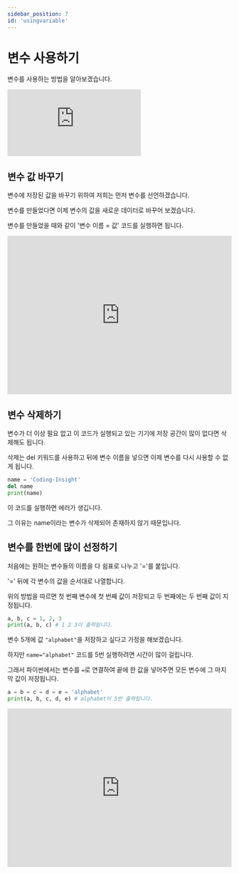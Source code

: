 ```yaml
---
sidebar_position: 7
id: 'usingvariable'
---
```


# 변수 사용하기

변수를 사용하는 방법을 알아보겠습니다.

<iframe src="https://www.youtube.com/embed/Qu5_eBK6OkI" title="YouTube video player" frameborder="0" allow="accelerometer; autoplay; clipboard-write; encrypted-media; gyroscope; picture-in-picture" allowfullscreen></iframe>

## 변수 값 바꾸기

변수에 저장된 값을 바꾸기 위하여 저희는 먼저 변수를 선언하겠습니다.

변수를 만들었다면 이제 변수의 값을 새로운 데이터로 바꾸어 보겠습니다.

변수를 만들었을 때와 같이 '변수 이름 = 값' 코드를 실행하면 됩니다.

<iframe src="https://trinket.io/embed/python/4745a3ecb9" width="100%" height="356" frameborder="0" marginwidth="0" marginheight="0" allowfullscreen></iframe>

## 변수 삭제하기

변수가 더 이상 필요 없고 이 코드가 실행되고 있는 기기에 저장 공간이 많이 없다면 삭제해도 됩니다.

삭제는 del 키워드를 사용하고 뒤에 변수 이름을 넣으면 이제 변수를 다시 사용할 수 없게 됩니다.

```py
name = 'Coding-Insight'
del name
print(name)
```

이 코드를 실행하면 에러가 생깁니다.

그 이유는 name이라는 변수가 삭제되어 존재하지 않기 때문입니다.

## 변수를 한번에 많이 선정하기

처음에는 원하는 변수들의 이름을 다 쉼표로 나누고 '='를 붙입니다.

'=' 뒤에 각 변수의 값을 순서대로 나열합니다.

위의 방법을 따르면 첫 번째 변수에 첫 번째 값이 저장되고 두 번째에는 두 번째 값이 지정됩니다.

```py
a, b, c = 1, 2, 3
print(a, b, c) # 1 2 3이 출력됩니다.
```

변수 5개에 값 `"alphabet"`을 저장하고 싶다고 가정을 해보겠습니다.

하지만 `name="alphabet"` 코드를 5번 실행하려면 시간이 많이 걸립니다.

그래서 파이썬에서는 변수를 `=`로 연결하여 끝에 한 값을 넣어주면 모든 변수에 그 마지막 값이 저장됩니다.

```py
a = b = c = d = e = 'alphabet'
print(a, b, c, d, e) # alphabet이 5번 출력됩니다.
```

<iframe src="https://trinket.io/embed/python3/ac33761c8a" width="100%" height="356" frameborder="0" marginwidth="0" marginheight="0" allowfullscreen></iframe>

